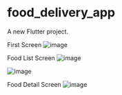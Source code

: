 # food_delivery_app

A new Flutter project.

First Screen
![image](https://user-images.githubusercontent.com/97513422/151318086-2d70a260-dbc5-42e1-874b-8c9a48686213.png)

Food List Screen
![image](https://user-images.githubusercontent.com/97513422/151318469-1b19c1a1-bc0e-4031-96fb-2eaa62f5871d.png)

![image](https://user-images.githubusercontent.com/97513422/151318495-11ebea06-a66e-485c-a11d-ed77ed925b5f.png)

Food Detail Screen
![image](https://user-images.githubusercontent.com/97513422/151318536-863915eb-537e-4784-a88c-4f47e6b93a66.png)

